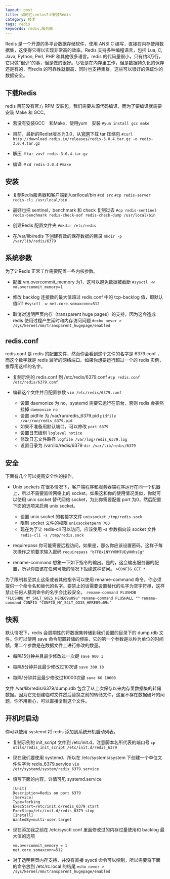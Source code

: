 ```yaml
---
layout: post
title: 如何在centos7上安装Redis
category: 技术
tags: redis
keywords: redis,服务器
---
```


Redis 是一个开源的多平台数据存储软件，使用 ANSI C 编写，直接在内存使用数据集，这使得它得以实现非常高的效率。Redis 支持多种编程语言，包括 Lua, C, Java, Python, Perl, PHP 和其他很多语言。redis 的代码量很小，只有约3万行，它只做“很少”的事，但是做的很好。尽管是在内存里工作，但是数据持久化的保存还是有的，而redis 的可靠性就很高，同时也支持集群，这些可以很好的保证你的数据安全。

## 下载Redis
redis 目前没有官方 RPM 安装包，我们需要从源代码编译，而为了要编译就需要安装 Make 和 GCC。
* 若没有安装GCC　和Make，使用yum　安装
    `#yum install gcc make`

* 目前，最新的Redist版本为3.0，从[官网](https://redis.io/download)下载 tar 压缩包
    `#curl http://download.redis.io/releases/redis-3.0.4.tar.gz -o redis-3.0.4.tar.gz`

* 解压
    `＃tar zxvf redis-3.0.4.tar.gz`

* 编译
    `＃cd redis-3.0.4`
    `#make`

## 安装
* 复制Redis服务器和客户端到/usr/local/bin
    `#cd src`
    `#cp redis-server redis-cli /usr/local/bin`

* 最好也把 sentinel，benchmark 和 check 复制过去
    `#cp redis-sentinel redis-benchmark redis-check-aof redis-check-dump /usr/local/bin`

* 创建Redis 配置文件夹
    `#mkdir /etc/redis`

* 在/var/lib/redis 下创建有效的保存数据的目录
    `mkdir -p /var/lib/redis/6379`

## 系统参数
为了让Redis 正常工作需要配置一些内核参数。
* 配置 vm.overcommit_memory 为1，这可以避免数据被截断
    `#sysctl -w vm.overcommit_memory=1`

* 修改 backlog 连接数的最大值超过 redis.conf 中的 tcp-backlog 值，即默认值511
    `#sysctl -w net.core.somaxconn=512`

* 取消对透明巨页内存（transparent huge pages）的支持，因为这会造成 redis 使用过程产生延时和内存访问问题
    `#echo never > /sys/kernel/mm/transparent_hugepage/enabled`

## redis.conf
redis.conf 是 redis 的配置文件，然而你会看到这个文件的名字是 6379.conf ，而这个数字就是 redis 监听的网络端口。如果你想要运行超过一个的 redis 实例，推荐用这样的名字。

* 复制示例的 redis.conf 到 /etc/redis/6379.conf
    `#cp redis.conf /etc/redis/6379.conf`

* 编辑这个文件并且配置参数
    `vim /etc/redis/6379.conf`
    - 设置 daemonize 为 no，systemd 需要它运行在前台，否则 redis 会突然挂掉
        `daemonize no`
    - 设置 pidfile 为 /var/run/redis_6379.pid
        `pidfile /var/run/redis_6379.pid`
    - 如果不准备用默认端口，可以修改
        `port 6379`
    - 设置日志级别
        `loglevel notice`
    - 修改日志文件路径
        `logfile /var/log/redis_6379.log`
    - 设置目录为 /var/lib/redis/6379
        `dir /var/lib/redis/6379`

## 安全
下面有几个可以提高安全性的操作。
* Unix sockets
在很多情况下，客户端程序和服务器端程序运行在同一个机器上，所以不需要监听网络上的 socket。如果这和你的使用情况类似，你就可以使用 unix socket 替代网络 socket，为此你需要配置 port 为0，然后配置下面的选项来启用 unix socket。
    - 设置 unix socket 的套接字文件
        `unixsocket /tmp/redis.sock`
    - 限制 socket 文件的权限
        `unixsocketperm 700`
    - 现在为了让 redis-cli 可以访问，应该使用 -s 参数指向该 socket 文件
        `redis-cli -s /tmp/redis.sock`

* requirepass
你可能需要远程访问，如果是，那么你应该设置密码，这样子每次操作之前要求输入密码
    `requirepass "bTFBx1NYYWRMTUEyNHhsCg"`

* rename-command
想象一下如下指令的输出。是的，这会输出服务器的配置，所以你应该在任何可能的情况下拒绝这种访问。
    `>CONFIG GET *`

为了限制甚至禁止这条或者其他指令可以使用 rename-command 命令。你必须提供一个命令名和替代的名字。要禁止的话需要设置替代的名字为空字符串，这样禁止任何人猜测命令的名字会比较安全。
    `rename-command FLUSHDB "FLUSHDB_MY_SALT_G0ES_HERE09u09u"`
    `rename-command FLUSHALL ""`
    `rename-command CONFIG "CONFIG_MY_S4LT_GO3S_HERE09u09u"`

## 快照
默认情况下，redis 会周期性的将数据集转储到我们设置的目录下的 dump.rdb 文件。你可以使用 save 命令配置转储的频率，它的第一个参数是以秒为单位的时间帧，第二个参数是在数据文件上进行修改的数量。

* 每隔15分钟并且最少修改过一次键
    `save 900 1`

* 每隔5分钟并且最少修改过10次键
    `save 300 10`

* 每隔1分钟并且最少修改过10000次键
    `save 60 10000`

文件 /var/lib/redis/6379/dump.rdb 包含了从上次保存以来内存里数据集的转储数据。因为它先创建临时文件然后替换之前的转储文件，这里不存在数据破坏的问题，你不用担心，可以直接复制这个文件。

## 开机时启动
你可以使用 systemd 将 redis 添加到系统开机启动列表。

* 复制示例的 init_script 文件到 /etc/init.d，注意脚本名所代表的端口号
    `cp utils/redis_init_script /etc/init.d/redis_6379`

* 现在我们要使用 systemd，所以在 /etc/systems/system 下创建一个单位文件名字为 redis_6379.service
    `vim /etc/systemd/system/redis_6379.service`

* 填写下面的内容，详情可见 systemd.service
    ```
    [Unit]
    Description=Redis on port 6379
    [Service]
    Type=forking
    ExecStart=/etc/init.d/redis_6379 start
    ExecStop=/etc/init.d/redis_6379 stop
    [Install]
    WantedBy=multi-user.target
    ```

* 现在添加我之前在 /etc/sysctl.conf 里面修改过的内存过量使用和 backlog 最大值的选项
    ```
    vm.overcommit_memory = 1
    net.core.somaxconn=512
    ```

* 对于透明巨页内存支持，并没有直接 sysctl 命令可以控制，所以需要将下面的命令放到 /etc/rc.local 的结尾
    `echo never > /sys/kernel/mm/transparent_hugepage/enabled`
